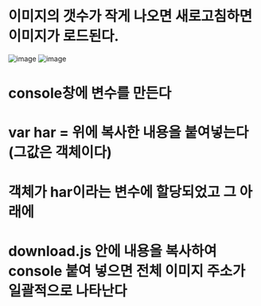 # 이미지의 갯수가 작게 나오면 새로고침하면 이미지가 로드된다.


![image](https://github.com/understanding963852/all-images/assets/60366769/8537ddc6-5944-4eb6-81dd-b77f6aa2c3a2)
![image](https://github.com/understanding963852/all-images/assets/60366769/9b860397-5dfe-4b21-9b61-b31e141de8af)

# console창에 변수를 만든다

# var har =  위에 복사한 내용을 붙여넣는다    (그값은 객체이다)

# 객체가 har이라는 변수에 할당되었고  그 아래에 

# download.js 안에 내용을 복사하여 console 붙여 넣으면    전체 이미지 주소가 일괄적으로 나타난다
